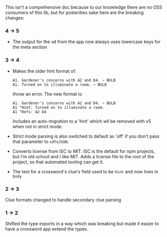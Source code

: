This isn't a comprehensive doc because to our knowledge there are no OSS consumers of this lib, but for posterities sake here are the breaking changes:

### 4 -> 5

- The output for the xd from the app now always uses lowercase keys for the meta section

### 3 -> 4

- Makes the older hint format of:

  ```
  A1. Gardener's concerns with A2 and D4. ~ BULB
  A1. Turned on to illuminate a room. ~ BULB
  ```

  throw an error. The new format is:

  ```
  A1. Gardener's concerns with A2 and D4. ~ BULB
  A1 ^Hint: Turned on to illuminate a room.
  A1 ^Refs: A2 D4
  ```

  Includes an auto-migration to a 'hint' which wll be removed with v5 when not in strict mode.

- Strict mode parsing is also switched to default as 'off' if you don't pass that parameter to `xdToJSON`.

- Converts license from ISC to MIT. ISC is the default for npm projects, but I'm old school and I like MIT.
  Adds a license file to the root of the project, so that automated tooling can get it.

- The text for a crossword's clue's field used to be `hint` and now lives in `body`

### 2 -> 3

Clue formats changed to handle secondary clue parsing

### 1 -> 2

Shifted the type exports in a way which was breaking but made it easier to have a crossword app extend the types.

